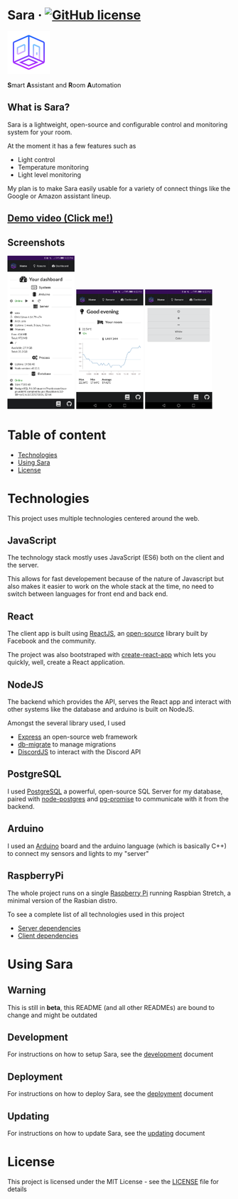 #  Sara &middot; [![GitHub license](https://img.shields.io/badge/license-MIT-blue.svg)](LICENSE)
![](doc/assets/icon-96.png)

**S**mart **A**ssistant and **R**oom **A**utomation

## What is Sara?
Sara is a lightweight, open-source and configurable control and monitoring system for your room.

At the moment it has a few features such as
* Light control
* Temperature monitoring
* Light level monitoring

My plan is to make Sara easily usable for a variety of connect things like the Google or Amazon assistant lineup.

## [Demo video (Click me!)](https://streamable.com/bs8f8)

## Screenshots

<img src="doc/assets/dashboard-m.jpg" width="30%"> <img src="doc/assets/home-m-1.png" width="30%"> <img src="doc/assets/remote-m.png" width="30%">

# Table of content
- [Technologies](#technologies)
- [Using Sara](#using-sara)
- [License](#license)

# Technologies
This project uses multiple technologies centered around the web.

## JavaScript
The technology stack mostly uses JavaScript (ES6) both on the client and the server.

This allows for fast developement because of the nature of Javascript but also makes it easier to work on the whole stack at the time, no need to switch between languages for front end and back end.

## React
The client app is built using [ReactJS](https://reactjs.org/), an [open-source](https://github.com/facebook/react/) library built by Facebook and the community.

The project was also bootstraped with [create-react-app](https://github.com/facebook/create-react-app) which lets you quickly, well, create a React application.

## NodeJS
The backend which provides the API, serves the React app and interact with other systems like the database and arduino is built on NodeJS.

Amongst the several library used, I used
- [Express](https://expressjs.com/) an open-source web framework
- [db-migrate](https://github.com/db-migrate/node-db-migrate) to manage migrations
- [DiscordJS](https://discord.js.org/#/) to interact with the Discord API

## PostgreSQL
I used [PostgreSQL](https://www.postgresql.org/) a powerful, open-source SQL Server for my database, paired with [node-postgres](https://node-postgres.com/) and [pg-promise](https://github.com/vitaly-t/pg-promise) to communicate with it from the backend.

## Arduino
I used an [Arduino](https://www.arduino.cc/) board and the arduino language (which is basically C++) to connect my sensors and lights to my "server"

## RaspberryPi
The whole project runs on a single [Raspberry Pi](https://www.raspberrypi.org/) running Raspbian Stretch, a minimal version of the Rasbian distro.

To see a complete list of all technologies used in this project

- [Server dependencies](backend/package.json)
- [Client dependencies](client/package.json)


# Using Sara
## Warning
This is still in **beta**, this README (and all other READMEs) are bound to change and might be outdated

## Development
For instructions on how to setup Sara, see the [development](doc/development.md) document

## Deployment
For instructions on how to deploy Sara, see the [deployment](doc/deployment.md) document

## Updating
For instructions on how to update Sara, see the [updating](doc/updating.md) document

# License

This project is licensed under the MIT License - see the [LICENSE](LICENSE) file for details
